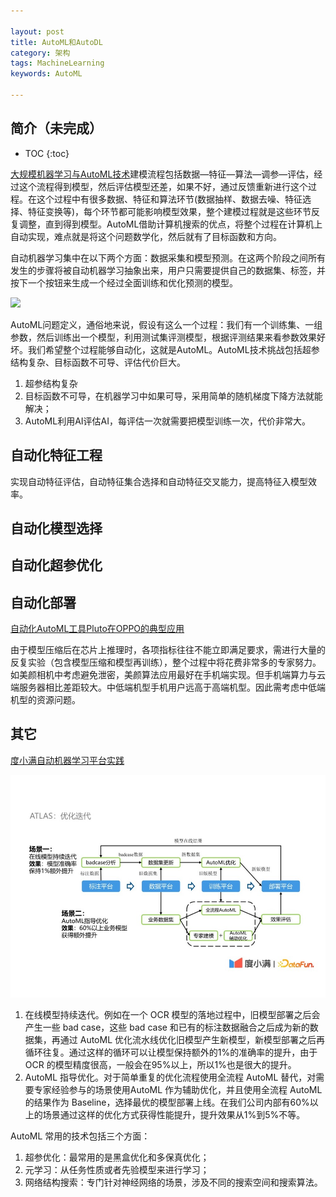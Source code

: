 ```yaml
---

layout: post
title: AutoML和AutoDL
category: 架构
tags: MachineLearning
keywords: AutoML

---
```


## 简介（未完成）

* TOC
{:toc}



[大规模机器学习与AutoML技术](https://mp.weixin.qq.com/s/jWnR_7s1F8EM2NushXMCLA)建模流程包括数据—特征—算法—调参—评估，经过这个流程得到模型，然后评估模型还差，如果不好，通过反馈重新进行这个过程。在这个过程中有很多数据、特征和算法环节(数据抽样、数据去噪、特征选择、特征变换等)，每个环节都可能影响模型效果，整个建模过程就是这些环节反复调整，直到得到模型。AutoML借助计算机搜索的优点，将整个过程在计算机上自动实现，难点就是将这个问题数学化，然后就有了目标函数和方向。

自动机器学习集中在以下两个方面：数据采集和模型预测。在这两个阶段之间所有发生的步骤将被自动机器学习抽象出来，用户只需要提供自己的数据集、标签，并按下一个按钮来生成一个经过全面训练和优化预测的模型。

![](/public/upload/machine/ml_process.png)

AutoML问题定义，通俗地来说，假设有这么一个过程：我们有一个训练集、一组参数，然后训练出一个模型，利用测试集评测模型，根据评测结果来看参数效果好坏。我们希望整个过程能够自动化，这就是AutoML。AutoML技术挑战包括超参结构复杂、目标函数不可导、评估代价巨大。
1. 超参结构复杂
2. 目标函数不可导，在机器学习中如果可导，采用简单的随机梯度下降方法就能解决；
3. AutoML利用AI评估AI，每评估一次就需要把模型训练一次，代价非常大。



## 自动化特征工程

实现自动特征评估，自动特征集合选择和自动特征交叉能力，提高特征入模型效率。

## 自动化模型选择
## 自动化超参优化
## 自动化部署

[自动化AutoML工具Pluto在OPPO的典型应用](https://mp.weixin.qq.com/s/GqGJjvEyyaoaSDLjVdZ14g)

由于模型压缩后在芯片上推理时，各项指标往往不能立即满足要求，需进行大量的反复实验（包含模型压缩和模型再训练），整个过程中将花费非常多的专家努力。如美颜相机中考虑避免泄密，美颜算法应用最好在手机端实现。但手机端算力与云端服务器相比差距较大。中低端机型手机用户远高于高端机型。因此需考虑中低端机型的资源问题。

## 其它

[度小满自动机器学习平台实践](https://mp.weixin.qq.com/s/7V56pWKs5uNM8H5S5uAQRg)

![](/public/upload/machine/duxiaoman_automl.jpg)

1. 在线模型持续迭代。例如在一个 OCR 模型的落地过程中，旧模型部署之后会产生一些 bad case，这些 bad case 和已有的标注数据融合之后成为新的数据集，再通过 AutoML 优化流水线优化旧模型产生新模型，新模型部署之后再循环往复。通过这样的循环可以让模型保持额外的1%的准确率的提升，由于 OCR 的模型精度很高，一般会在95%以上，所以1%也是很大的提升。
2. AutoML 指导优化。对于简单重复的优化流程使用全流程 AutoML 替代，对需要专家经验参与的场景使用AutoML 作为辅助优化，并且使用全流程 AutoML 的结果作为 Baseline，选择最优的模型部署上线。在我们公司内部有60%以上的场景通过这样的优化方式获得性能提升，提升效果从1%到5%不等。


AutoML 常用的技术包括三个方面：
1. 超参优化：最常用的是黑盒优化和多保真优化；
2. 元学习：从任务性质或者先验模型来进行学习；
3. 网络结构搜索：专门针对神经网络的场景，涉及不同的搜索空间和搜索算法。